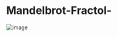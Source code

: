 # Mandelbrot-Fractol-

![image](https://user-images.githubusercontent.com/59305365/142961100-4bf9846a-03af-4509-9369-d29368cf5f78.png)
